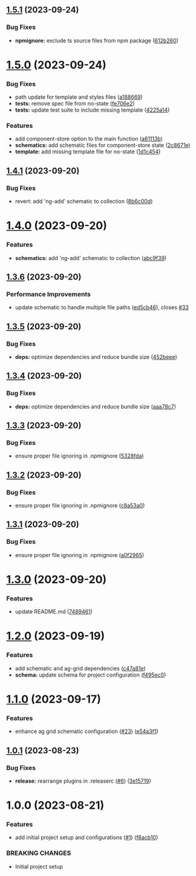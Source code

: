## [1.5.1](https://github.com/s-gryt/ng-ag-grid-schematics/compare/v1.5.0...v1.5.1) (2023-09-24)


### Bug Fixes

* **npmignore:** exclude ts source files from npm package ([612b260](https://github.com/s-gryt/ng-ag-grid-schematics/commit/612b260ff669b9c0d33f4326c18b3778defa8c3a))

# [1.5.0](https://github.com/s-gryt/ng-ag-grid-schematics/compare/v1.4.1...v1.5.0) (2023-09-24)


### Bug Fixes

* path update for template and styles files ([a188669](https://github.com/s-gryt/ng-ag-grid-schematics/commit/a1886699dad50c1e7e4862ed826773ecedfa2009))
* **tests:** remove spec file from no-state ([fe706e2](https://github.com/s-gryt/ng-ag-grid-schematics/commit/fe706e2047793156134585d4edaaf03720c7fad5))
* **tests:** update test suite to include missing template ([4225a14](https://github.com/s-gryt/ng-ag-grid-schematics/commit/4225a1416440e0b6b4ef83d322aafaa5e4fba7ca))


### Features

* add component-store option to the main function ([a61113b](https://github.com/s-gryt/ng-ag-grid-schematics/commit/a61113b89bd17b8a579c04ace8666ca7394f140b))
* **schematics:** add schematic files for component-store state ([2c8671e](https://github.com/s-gryt/ng-ag-grid-schematics/commit/2c8671e0ad886545ce0939a3eeb60e611a9b1f81))
* **template:** add missing template file for no-state ([1d1c454](https://github.com/s-gryt/ng-ag-grid-schematics/commit/1d1c4544697569b9f40332e01dd831dfa3d22a14))

## [1.4.1](https://github.com/s-gryt/ng-ag-grid-schematics/compare/v1.4.0...v1.4.1) (2023-09-20)


### Bug Fixes

* revert: add 'ng-add' schematic to collection ([8b6c00d](https://github.com/s-gryt/ng-ag-grid-schematics/commit/8b6c00d754d2949828a413990f58a892d0e84292))

# [1.4.0](https://github.com/s-gryt/ng-ag-grid-schematics/compare/v1.3.6...v1.4.0) (2023-09-20)


### Features

* **schematics:** add 'ng-add' schematic to collection ([abc9f39](https://github.com/s-gryt/ng-ag-grid-schematics/commit/abc9f39a9855f1d616dda3698cfd62417da3aa80))

## [1.3.6](https://github.com/s-gryt/ng-ag-grid-schematics/compare/v1.3.5...v1.3.6) (2023-09-20)


### Performance Improvements

* update schematic to handle multiple file paths ([ed5cb46](https://github.com/s-gryt/ng-ag-grid-schematics/commit/ed5cb46ca21362e4bb35f9ad5676b057a7cc26bd)), closes [#33](https://github.com/s-gryt/ng-ag-grid-schematics/issues/33)

## [1.3.5](https://github.com/s-gryt/ng-ag-grid-schematics/compare/v1.3.4...v1.3.5) (2023-09-20)


### Bug Fixes

* **deps:** optimize dependencies and reduce bundle size ([452beee](https://github.com/s-gryt/ng-ag-grid-schematics/commit/452beeec2d2a8b58bbae71a36e9938e5618cbd01))

## [1.3.4](https://github.com/s-gryt/ng-ag-grid-schematics/compare/v1.3.3...v1.3.4) (2023-09-20)


### Bug Fixes

* **deps:** optimize dependencies and reduce bundle size ([aaa78c7](https://github.com/s-gryt/ng-ag-grid-schematics/commit/aaa78c7e96064acf73ea7c1157e2f2a99c527280))

## [1.3.3](https://github.com/s-gryt/ng-ag-grid-schematics/compare/v1.3.2...v1.3.3) (2023-09-20)


### Bug Fixes

* ensure proper file ignoring in .npmignore ([5328fda](https://github.com/s-gryt/ng-ag-grid-schematics/commit/5328fdaab7681dcd812c40f7ee253c785326b401))

## [1.3.2](https://github.com/s-gryt/ng-ag-grid-schematics/compare/v1.3.1...v1.3.2) (2023-09-20)


### Bug Fixes

* ensure proper file ignoring in .npmignore ([c8a53a0](https://github.com/s-gryt/ng-ag-grid-schematics/commit/c8a53a048ef333d581ed135bfcb8b81738ef7f7c))

## [1.3.1](https://github.com/s-gryt/ng-ag-grid-schematics/compare/v1.3.0...v1.3.1) (2023-09-20)


### Bug Fixes

* ensure proper file ignoring in .npmignore ([a0f2965](https://github.com/s-gryt/ng-ag-grid-schematics/commit/a0f29657ea95535ff21001a29106756c1abf3bd8))

# [1.3.0](https://github.com/s-gryt/ng-ag-grid-schematics/compare/v1.2.0...v1.3.0) (2023-09-20)


### Features

* update README.md ([7489461](https://github.com/s-gryt/ng-ag-grid-schematics/commit/74894612bad98a8b1c75303ec9ab2bab30e05158))

# [1.2.0](https://github.com/s-gryt/ng-ag-grid-schematics/compare/v1.1.0...v1.2.0) (2023-09-19)


### Features

* add schematic and ag-grid dependencies ([c47a81e](https://github.com/s-gryt/ng-ag-grid-schematics/commit/c47a81ea5e8aded2c7647eaaeabc6603a486b421))
* **schema:** update schema for project configuration ([f495ec0](https://github.com/s-gryt/ng-ag-grid-schematics/commit/f495ec0bd8d12ab44c3ca8d74a328634e95d71de))

# [1.1.0](https://github.com/s-gryt/ng-ag-grid-schematics/compare/v1.0.1...v1.1.0) (2023-09-17)


### Features

* enhance ag grid schematic configuration ([#23](https://github.com/s-gryt/ng-ag-grid-schematics/issues/23)) ([e54a3f1](https://github.com/s-gryt/ng-ag-grid-schematics/commit/e54a3f130ddbf88a7b292cc71c48f8889eeceffb))

## [1.0.1](https://github.com/Sgryts/ng-ag-grid-schematics/compare/v1.0.0...v1.0.1) (2023-08-23)


### Bug Fixes

* **release:** rearrange plugins in .releaserc ([#6](https://github.com/Sgryts/ng-ag-grid-schematics/issues/6)) ([3e15719](https://github.com/Sgryts/ng-ag-grid-schematics/commit/3e15719f9888444a4ab75189dc72aa7e77f8de55))

# 1.0.0 (2023-08-21)


### Features

* add initial project setup and configurations ([#1](https://github.com/Sgryts/ng-ag-grid-schematics/issues/1)) ([f8acb10](https://github.com/Sgryts/ng-ag-grid-schematics/commit/f8acb109615c58d64c2a3319cc5f142e280e1921))


### BREAKING CHANGES

* Initial project setup
